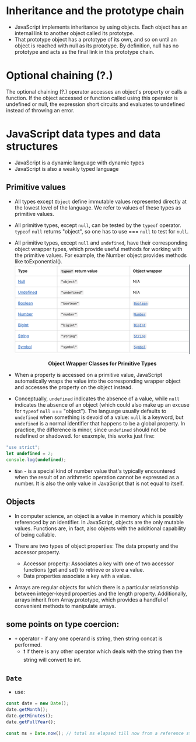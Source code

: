 # Inheritance and the prototype chain
- JavaScript implements inheritance by using objects. Each object has an internal link to another object called its prototype.
- That prototype object has a prototype of its own, and so on until an object is reached with null as its prototype. By definition, null has no prototype and acts as the final link in this prototype chain. 




# Optional chaining (?.)
The optional chaining (?.) operator accesses an object's property or calls a function. If the object accessed or function called using this operator is undefined or null, the expression short circuits and evaluates to undefined instead of throwing an error.



# JavaScript data types and data structures
- JavaScript is a dynamic language with dynamic types
- JavaScript is also a weakly typed language
## Primitive values
- All types except `Object` define immutable values represented directly at the lowest level of the language. We refer to values of these types as primitive values.
- All primitive types, except `null`, can be tested by the `typeof` operator. `typeof` `null` returns "object", so one has to use === `null` to test for `null`.
- All primitive types, except `null` and `undefined`, have their corresponding object wrapper types, which provide useful methods for working with the primitive values. For example, the Number object provides methods like toExponential().
![Object Wrapper Classes for Primitive Types](image-6.png)
<b><center>Object Wrapper Classes for Primitive Types</center></b>

- When a property is accessed on a primitive value, JavaScript automatically wraps the value into the corresponding wrapper object and accesses the property on the object instead.
- Conceptually, `undefined` indicates the absence of a value, while `null` indicates the absence of an object (which could also make up an excuse for `typeof` `null` === "object"). The language usually defaults to `undefined` when something is devoid of a value:
`null` is a keyword, but `undefined` is a normal identifier that happens to be a global property. In practice, the difference is minor, since `undefined` should not be redefined or shadowed. for exaxmple, this works just fine: 
```js
"use strict";
let undefined = 2;
console.log(undefined);
```
- `Nan` - is a special kind of number value that's typically encountered when the result of an arithmetic operation cannot be expressed as a number. It is also the only value in JavaScript that is not equal to itself.


## Objects
- In computer science, an object is a value in memory which is possibly referenced by an identifier. In JavaScript, objects are the only mutable values. Functions are, in fact, also objects with the additional capability of being callable.
- There are two types of object properties: The data property and the accessor property. 
    - Accessor property: Associates a key with one of two accessor functions (get and set) to retrieve or store a value.
    - Data properties associate a key with a value.


- Arrays are regular objects for which there is a particular relationship between integer-keyed properties and the length property. Additionally, arrays inherit from Array.prototype, which provides a handful of convenient methods to manipulate arrays.

## some points on type coercion:
- `+` operator - if any one operand is string, then string concat is performed.
    - ❗️ if there is any other operator which deals with the string then the string will convert to int.

## `Date`
- use: 
```js
const date = new Date();
date.getMonth();
date.getMinutes();
date.getFullYear();
```
```js
const ms = Date.now(); // total ms elapsed till now from a reference start data
```
